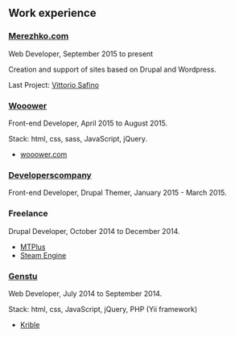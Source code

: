 ## Work experience

### [Merezhko.com](http://merezhko.com)

Web Developer, September 2015 to present

Creation and support of sites based on Drupal and Wordpress.

Last Project: [Vittorio Safino](http://vittorio-safino.com/)

### [Wooower](http://wooower.com/)
Front-end Developer, April 2015 to August 2015.

Stack: html, css, sass, JavaScript, jQuery.

* [wooower.com](http://wooower.com/)

### [Developerscompany](https://developerscompany.com/)

Front-end Developer, Drupal Themer, January 2015 - March 2015.

### Freelance

Drupal Developer, October 2014 to December 2014.

* [MTPlus](http://microtermplus.ru/)
* [Steam Engine](http://www.steamengine.at/)

### [Genstu](http://genstu.com/)

Web Developer, July 2014 to September 2014.

Stack: html, css, JavaScript, jQuery, PHP (Yii framework)

* [Krible](http://www.krible.com/)
